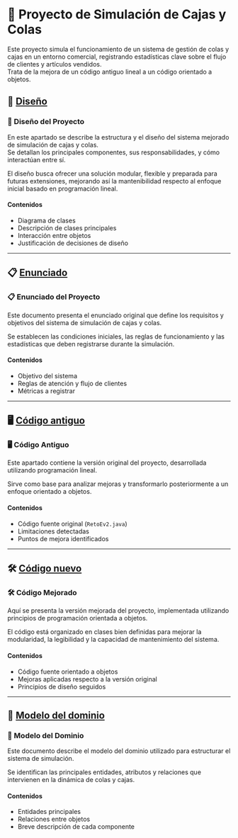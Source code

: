 # 🏪 Proyecto de Simulación de Cajas y Colas

Este proyecto simula el funcionamiento de un sistema de gestión de colas y cajas en un entorno comercial, registrando estadísticas clave sobre el flujo de clientes y artículos vendidos.  
Trata de la mejora de un código antiguo lineal a un código orientado a objetos.

## 🛫 [Diseño](/documentos/diseño.md)

### 🛫 Diseño del Proyecto

En este apartado se describe la estructura y el diseño del sistema mejorado de simulación de cajas y colas.  
Se detallan los principales componentes, sus responsabilidades, y cómo interactúan entre sí.

El diseño busca ofrecer una solución modular, flexible y preparada para futuras extensiones, mejorando así la mantenibilidad respecto al enfoque inicial basado en programación lineal.

#### Contenidos

- Diagrama de clases
- Descripción de clases principales
- Interacción entre objetos
- Justificación de decisiones de diseño

---

## 📋 [Enunciado](/documentos/enunciado.md)

### 📋 Enunciado del Proyecto

Este documento presenta el enunciado original que define los requisitos y objetivos del sistema de simulación de cajas y colas.

Se establecen las condiciones iniciales, las reglas de funcionamiento y las estadísticas que deben registrarse durante la simulación.

#### Contenidos

- Objetivo del sistema
- Reglas de atención y flujo de clientes
- Métricas a registrar

---

## 🖥️ [Código antiguo](/proyecto/proyectoInicial/RetoEv2.java)

### 🖥️ Código Antiguo

Este apartado contiene la versión original del proyecto, desarrollada utilizando programación lineal.

Sirve como base para analizar mejoras y transformarlo posteriormente a un enfoque orientado a objetos.

#### Contenidos

- Código fuente original (`RetoEv2.java`)
- Limitaciones detectadas
- Puntos de mejora identificados

---

## 🛠️ [Código nuevo](/proyecto/proyectoMejorado/)

### 🛠️ Código Mejorado

Aquí se presenta la versión mejorada del proyecto, implementada utilizando principios de programación orientada a objetos.

El código está organizado en clases bien definidas para mejorar la modularidad, la legibilidad y la capacidad de mantenimiento del sistema.

#### Contenidos

- Código fuente orientado a objetos
- Mejoras aplicadas respecto a la versión original
- Principios de diseño seguidos

---

## 📝 [Modelo del dominio](/documentos/modeloDominio.md)

### 📝 Modelo del Dominio

Este documento describe el modelo del dominio utilizado para estructurar el sistema de simulación.

Se identifican las principales entidades, atributos y relaciones que intervienen en la dinámica de colas y cajas.

#### Contenidos

- Entidades principales
- Relaciones entre objetos
- Breve descripción de cada componente
